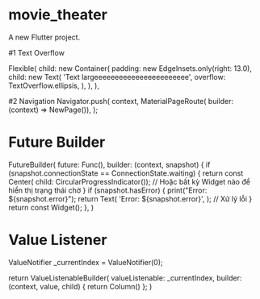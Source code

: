 # movie_theater

A new Flutter project.

#1 Text Overflow
<!-- You should wrap your Container in a Flexible to let your Row know that it's ok for the Container to be narrower than its intrinsic width. Expanded will also work. -->
Flexible(
  child: new Container(
    padding: new EdgeInsets.only(right: 13.0),
    child: new Text(
      'Text largeeeeeeeeeeeeeeeeeeeeeee',
      overflow: TextOverflow.ellipsis,
    ),
  ),
),

#2 Navigation
Navigator.push(
                context,
                MaterialPageRoute(
                    builder: (context) => NewPage()),
              );

# Future Builder
FutureBuilder(
                  future: Func(),
                  builder: (context, snapshot) {
                    if (snapshot.connectionState == ConnectionState.waiting) {
                      return const Center(
                          child:
                              CircularProgressIndicator()); // Hoặc bất kỳ Widget nào để hiển thị trạng thái chờ
                    }
                    if (snapshot.hasError) {
                      print("Error: ${snapshot.error}");
                      return Text(
                        'Error: ${snapshot.error}',
                      ); // Xử lý lỗi
                    }
                    return const Widget();
                  },
                )

# Value Listener
ValueNotifier<int> _currentIndex = ValueNotifier<int>(0);

return ValueListenableBuilder(
                        valueListenable: _currentIndex,
                        builder: (context, value, child) {
                          return Column()
                          };
                          )

#
